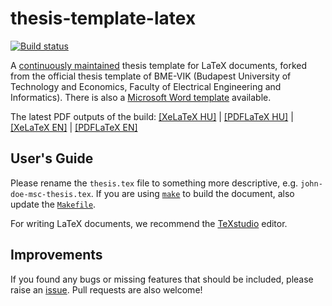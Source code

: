 thesis-template-latex
=====================

[![Build status](https://travis-ci.org/FTSRG/thesis-template-latex.svg?branch=master)](https://travis-ci.org/FTSRG/thesis-template-latex)

A [continuously maintained](https://github.com/FTSRG/thesis-template-latex/graphs/contributors) thesis template for LaTeX documents, forked from the official thesis template of BME-VIK (Budapest University of Technology and Economics, Faculty of Electrical Engineering and Informatics). There is also a [Microsoft Word template](https://github.com/FTSRG/thesis-template-word) available.

The latest PDF outputs of the build: [[XeLaTeX HU]](http://docs.inf.mit.bme.hu/thesis-template-latex/thesis-xelatex-hu.pdf) | [[PDFLaTeX HU]](http://docs.inf.mit.bme.hu/thesis-template-latex/thesis-pdflatex-hu.pdf) | [[XeLaTeX EN]](http://docs.inf.mit.bme.hu/thesis-template-latex/thesis-xelatex-en.pdf) | [[PDFLaTeX EN]](http://docs.inf.mit.bme.hu/thesis-template-latex/thesis-pdflatex-en.pdf)

## User's Guide

Please rename the `thesis.tex` file to something more descriptive, e.g. `john-doe-msc-thesis.tex`. If you are using [`make`](https://www.gnu.org/software/make/) to build the document, also update the [`Makefile`](https://github.com/FTSRG/thesis-template-latex/blob/master/src/Makefile#L1).

For writing LaTeX documents, we recommend the [TeXstudio](http://www.texstudio.org/) editor.

## Improvements

If you found any bugs or missing features that should be included, please raise an [issue](https://github.com/FTSRG/thesis-template-latex/issues). Pull requests are also welcome!
